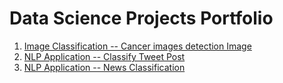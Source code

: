 # Data Science Projects Portfolio
1. [Image Classification -- Cancer images detection Image](ttps://github.com/carsonxie/Machine-Learning-Projects/tree/main/CNN%20Cancer%20Detection%20Kaggle%20Mini-Project)
2. [NLP Application -- Classify Tweet Post](https://github.com/carsonxie/Machine-Learning-Projects/tree/main/NLP%20Disaster%20Tweets%20Kaggle%20Mini-Project)
3. [NLP Application -- News Classification]()
